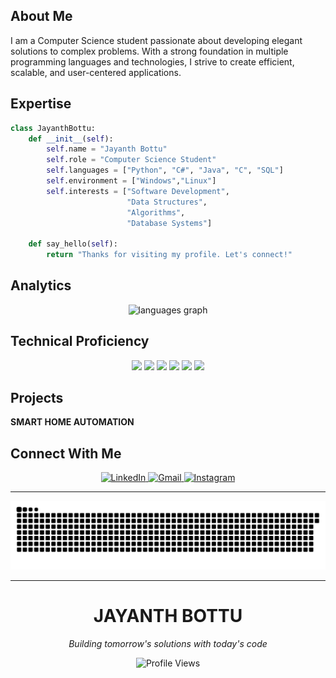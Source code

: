 ## About Me
<p>
I am a Computer Science student passionate about developing elegant solutions to complex problems. With a strong foundation in multiple programming languages and technologies, I strive to create efficient, scalable, and user-centered applications.
</p>

## Expertise
```python
class JayanthBottu:
    def __init__(self):
        self.name = "Jayanth Bottu"
        self.role = "Computer Science Student"
        self.languages = ["Python", "C#", "Java", "C", "SQL"]
        self.environment = ["Windows","Linux"]
        self.interests = ["Software Development", 
                          "Data Structures",
                          "Algorithms",
                          "Database Systems"]
    
    def say_hello(self):
        return "Thanks for visiting my profile. Let's connect!"
```

## Analytics

<div align="center">
  <img src="https://github-readme-stats.vercel.app/api/top-langs?username=jayanthbottu&locale=en&hide_title=false&layout=compact&card_width=320&langs_count=6&theme=github_dark&hide_border=true" height="170" alt="languages graph" />
  
</div>

## Technical Proficiency

<div align="center">
  <img src="https://img.shields.io/badge/Python-3776AB?style=for-the-badge&logo=python&logoColor=white" />
  <img src="https://img.shields.io/badge/C%23-239120?style=for-the-badge&logo=c-sharp&logoColor=white" />
  <img src="https://img.shields.io/badge/C-00599C?style=for-the-badge&logo=c&logoColor=white" />
  <img src="https://img.shields.io/badge/Java-ED8B00?style=for-the-badge&logo=java&logoColor=white" />
  <img src="https://img.shields.io/badge/MySQL-005C84?style=for-the-badge&logo=mysql&logoColor=white" />
  <img src="https://img.shields.io/badge/Linux-FCC624?style=for-the-badge&logo=linux&logoColor=black" />
</div>

## Projects

<div>
<a href="https://github.com/jayanthbottu/SMART-HOME-AUTOMATION-SYSTEM"
<img src="https://cdn-icons-png.flaticon.com/512/3541/3541801.png" width=300px>
</a>
<b>SMART HOME AUTOMATION</b>

</div>

## Connect With Me

<div align="center">
  <a href="https://www.linkedin.com/in/jayanthbottu/" target="_blank">
    <img src="https://img.shields.io/badge/LinkedIn-0077B5?style=for-the-badge&logo=linkedin&logoColor=white" alt="LinkedIn" />
  </a>
  <a href="mailto:jayanthindia8@gmail.com">
    <img src="https://img.shields.io/badge/Gmail-D14836?style=for-the-badge&logo=gmail&logoColor=white" alt="Gmail" />
  </a>
  <a href="https://www.instagram.com/jayanthbottu/" target="_blank">
    <img src="https://img.shields.io/badge/Instagram-E4405F?style=for-the-badge&logo=instagram&logoColor=white" alt="Instagram" />
  </a>
</div>

<hr>

<div align="center">
  <img src="https://github.com/jayanthbottu/dustbin/blob/main/snake.svg" alt="Snake animation" />
</div>
<hr>

<div align="center">
  <h1>JAYANTH BOTTU</h1>
  <p><i>Building tomorrow's solutions with today's code</i></p>
  
  ![Profile Views](https://komarev.com/ghpvc/?username=jayanthbottu&style=flat-square&color=0e75b6&label=Profile%20Views)
</div>
